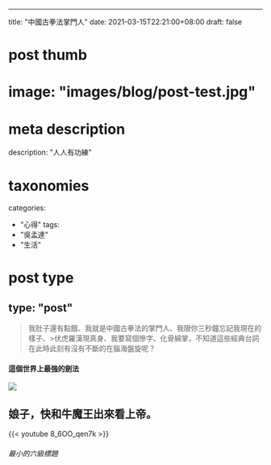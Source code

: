 ---
title: "中國古拳法掌門人"
date: 2021-03-15T22:21:00+08:00
draft: false

# post thumb
# image: "images/blog/post-test.jpg"

# meta description
description: "人人有功練"

# taxonomies
categories: 
  - "心得"
tags:
  - "吳孟達"
  - "生活"

# post type
type: "post"
-----------
>我肚子還有點餓、我就是中國古拳法的掌門人、我限你三秒鐘忘記我現在的樣子、>伏虎羅漢現真身、我要寫個慘字、化骨綿掌，不知道這些經典台詞在此時此刻有沒有不斷的在腦海盤旋呢？
>

#### 這個世界上最強的劍法
![](/images/blog/article01/01.jpg)


## 娘子，快和牛魔王出來看上帝。

{{< youtube 8_6OO_qen7k >}}

#### 

###### 最小的六級標題







